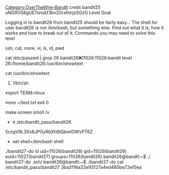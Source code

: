 [Category:OverTheWire-Bandit](/Category:OverTheWire-Bandit "wikilink")
creds bandit25 uNG9O58gUE7snukf3bvZ0rxhtnjzSGzG Level Goal

Logging in to bandit26 from bandit25 should be fairly easy… The shell
for user bandit26 is not /bin/bash, but something else. Find out what it
is, how it works and how to break out of it. Commands you may need to
solve this level

ssh, cat, more, vi, ls, id, pwd

cat /etc/passwd | grep 26 bandit26:x:11026:11026:bandit level
26:/home/bandit26:/usr/bin/showtext

cat /usr/bin/showtext

1.  \!/bin/sh

export TERM=linux

more \~/text.txt exit 0

make screen smoll /v

  -
    e /etc/bandit_pass/bandit26

5czgV9L3Xx8JPOyRbXh6lQbmIOWvPT6Z

  -
    set shell=/bin/bash
    shell

./bandit27-do id uid=11026(bandit26) gid=11026(bandit26)
euid=11027(bandit27) groups=11026(bandit26) bandit26@bandit:\~$ ./
bandit27-do .ssh/ bandit26@bandit:\~$ ./bandit27-do cat
/etc/bandit_pass/bandit27 3ba3118a22e93127a4ed485be72ef5ea